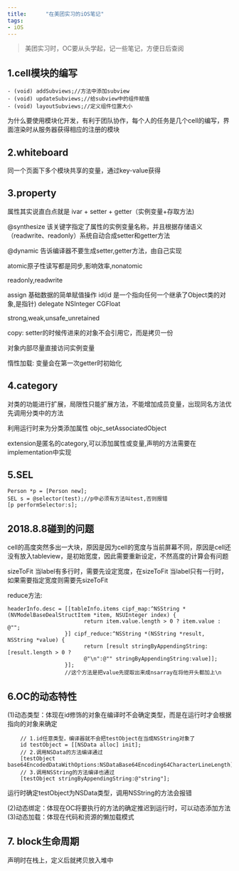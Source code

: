 ```yaml
---
title:      "在美团实习的iOS笔记"
tags:
- iOS
---
```

> 美团实习时，OC要从头学起，记一些笔记，方便日后查阅

## 1.cell模块的编写

    - (void) addSubviews;//方法中添加subview
    - (void) updateSubviews;//给subview中的组件赋值
    - (void) layoutSubviews;//定义组件位置大小

为什么要使用模块化开发，有利于团队协作，每个人的任务是几个cell的编写，界面渲染时从服务器获得相应的注册的模块

## 2.whiteboard

同一个页面下多个模块共享的变量，通过key-value获得

## 3.property

属性其实说直白点就是 ivar + setter + getter（实例变量+存取方法)

@synthesize 该关键字指定了属性的实例变量名称，并且根据存储语义（readwrite、readonly）系统自动合成setter和getter方法

@dynamic 告诉编译器不要生成setter,getter方法，由自己实现

atomic原子性读写都是同步,影响效率,nonatomic

readonly,readwrite

assign 基础数据的简单赋值操作 id(id 是一个指向任何一个继承了Object类的对象,是指针) delegate NSInteger CGFloat

strong,weak,unsafe_unretained

copy: setter的时候传进来的对象不会引用它，而是拷贝一份

对象内部尽量直接访问实例变量

惰性加载: 变量会在第一次getter时初始化

## 4.category

对类的功能进行扩展，局限性只能扩展方法，不能增加成员变量，出现同名方法优先调用分类中的方法

利用运行时来为分类添加属性 objc_setAssociatedObject

extension是匿名的category,可以添加属性或变量,声明的方法需要在implementation中实现

## 5.SEL
    Person *p = [Person new];
    SEL s = @selector(test);//p中必须有方法叫test,否则报错
    [p performSelector:s];


## 2018.8.8碰到的问题
cell的高度突然多出一大块，原因是因为cell的宽度与当前屏幕不同，原因是cell还没有放入tableview，是初始宽度，因此需要重新设定，不然高度的计算会有问题

sizeToFit 当label有多行时，需要先设定宽度，在sizeToFit 当label只有一行时，如果需要指定宽度则需要先sizeToFit

reduce方法:

    headerInfo.desc = [[tableInfo.items cipf_map:^NSString *(NVModelBaseDealStructItem *item, NSUInteger index) {
                            return item.value.length > 0 ? item.value : @"";
                      }] cipf_reduce:^NSString *(NSString *result, NSString *value) {
                            return [result stringByAppendingString:[result.length > 0 ?
                            @"\n":@"" stringByAppendingString:value]];
                      }];
                      //这个方法是把value先提取出来成nsarray在将他开头都加上\n

## 6.OC的动态特性
(1)动态类型：体现在id修饰的对象在编译时不会确定类型，而是在运行时才会根据指向的对象来确定

        // 1.id任意类型，编译器就不会把testObject在当成NSString对象了
        id testObject = [[NSData alloc] init];
        // 2.调用NSData的方法编译通过
        [testObject base64EncodedDataWithOptions:NSDataBase64Encoding64CharacterLineLength];
        // 3.调用NSString的方法编译也通过
        [testObject stringByAppendingString:@"string"];

运行时确定testObject为NSData类型，调用NSString的方法会报错

(2)动态绑定：体现在OC将要执行的方法的确定推迟到运行时，可以动态添加方法
(3)动态加载：体现在代码和资源的懒加载模式

## 7. block生命周期

声明时在栈上，定义后就拷贝放入堆中

